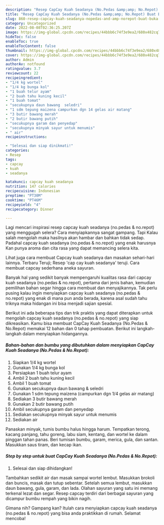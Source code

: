 ```yaml
---
description: "Resep CapCay Kuah Seadanya (No.Pedas &amp;amp; No.Repot) Buat Buka Puasa"
title: "Resep CapCay Kuah Seadanya (No.Pedas &amp;amp; No.Repot) Buat Buka Puasa"
slug: 860-resep-capcay-kuah-seadanya-nopedas-and-amp-norepot-buat-buka-puasa
category: Uncategorized
date: 2022-08-08T02:36:25.207Z
image: https://img-global.cpcdn.com/recipes/44bbb6c74f3e9ea2/680x482cq70/capcay-kuah-seadanya-nopedas-norepot-foto-resep-utama.jpg
hideToc: false
enableToc: true
enableTocContent: false
thumbnail: https://img-global.cpcdn.com/recipes/44bbb6c74f3e9ea2/680x482cq70/capcay-kuah-seadanya-nopedas-norepot-foto-resep-utama.jpg
cover: https://img-global.cpcdn.com/recipes/44bbb6c74f3e9ea2/680x482cq70/capcay-kuah-seadanya-nopedas-norepot-foto-resep-utama.jpg
author: Admin
authorAv: notfound
ratingvalue: 3.7
reviewcount: 22
recipeingredient:
- "1/4 kg wortel"
- "1/4 kg bunga kol"
- "1 buah telur ayam"
- "2 buah tahu kuning kecil"
- "1 buah tomat"
- "secukupnya daun bawang  seledri"
- "1 sdm tepung maizena campurkan dgn 14 gelas air matang"
- "3 butir bawang merah"
- "2 butir bawang putih"
- "secukupnya garam dan penyedap"
- "secukupnya minyak sayur untuk menumis"
- " air"
recipeinstructions:

- "Selesai dan siap dinikmati!"
categories:
- Resep
tags:
- capcay
- kuah
- seadanya

katakunci: capcay kuah seadanya 
nutrition: 147 calories
recipecuisine: Indonesian
preptime: "PT30M"
cooktime: "PT46M"
recipeyield: "4"
recipecategory: Dinner

---
```



Lagi mencari inspirasi resep capcay kuah seadanya (no.pedas &amp; no.repot) yang menggugah selera? Cara menyiapkannya sangat gampang. Tapi Kalau salah mengolah maka hasilnya akan hambar dan bahkan tidak sedap. Padahal capcay kuah seadanya (no.pedas &amp; no.repot) yang enak harusnya Kan punya aroma dan cita rasa yang dapat memancing selera kita.


Lihat juga cara membuat Capcay kuah seadanya dan masakan sehari-hari lainnya. Terbaru Teruji; Resep &#39;cap cay kuah seadanya&#39; teruji. Cara membuat capcay sederhana aneka sayuran.

Banyak hal yang sedikit banyak mempengaruhi kualitas rasa dari capcay kuah seadanya (no.pedas &amp; no.repot), pertama dari jenis bahan, kemudian pemilihan bahan segar hingga cara membuat dan menyajikannya. Tak perlu pusing kalau ingin menyiapkan capcay kuah seadanya (no.pedas &amp; no.repot) yang enak di mana pun anda berada, karena asal sudah tahu triknya maka hidangan ini bisa menjadi sajian spesial.


Berikut ini ada beberapa tips dan trik praktis yang dapat diterapkan untuk mengolah capcay kuah seadanya (no.pedas &amp; no.repot) yang siap dikreasikan. Kamu bisa membuat CapCay Kuah Seadanya (No.Pedas &amp; No.Repot) memakai 12 bahan dan 0 tahap pembuatan. Berikut ini langkah-langkah dalam menyiapkan hidangannya.

<!--inarticleads1-->

##### Bahan-bahan dan bumbu yang dibutuhkan dalam menyiapkan CapCay Kuah Seadanya (No.Pedas &amp; No.Repot):

1. Siapkan 1/4 kg wortel
1. Gunakan 1/4 kg bunga kol
1. Persiapkan 1 buah telur ayam
1. Ambil 2 buah tahu kuning kecil
1. Ambil 1 buah tomat
1. Gunakan secukupnya daun bawang &amp; seledri
1. Gunakan 1 sdm tepung maizena (campurkan dgn 1/4 gelas air matang)
1. Sediakan 3 butir bawang merah
1. Gunakan 2 butir bawang putih
1. Ambil secukupnya garam dan penyedap
1. Sediakan secukupnya minyak sayur untuk menumis
1. Sediakan  air


Panaskan minyak, tumis bumbu halus hingga harum. Tempatkan terong, kacang panjang, tahu goreng, labu siam, kentang, dan wortel ke dalam pinggan tahan panas. Beri tumisan bumbu, garam, merica, gula, dan santan. Masukkan saus tiram, dan kecap ikan. 

<!--inarticleads2-->

##### Step by step untuk buat CapCay Kuah Seadanya (No.Pedas &amp; No.Repot):


1. Selesai dan siap dihidangkan!

Tambahkan sedikit air dan masak sampai wortel lembut. Masukkan brokoli dan buncis, masak dan tutup sebentar. Setelah semua lembut, masukkan daun bawang, gula, garam, dan lada. Olahan sayuran yang satu ini memang terkenal lezat dan segar. Resep capcay terdiri dari berbagai sayuran yang dicampur bumbu rempah yang bikin nagih. 

Gimana nih? Gampang kan? Itulah cara menyiapkan capcay kuah seadanya (no.pedas &amp; no.repot) yang bisa anda praktikkan di rumah. Selamat mencoba!
